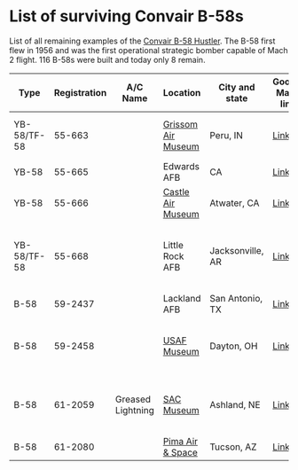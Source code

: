# List of surviving Convair B-58s

List of all remaining examples of the [Convair B-58 Hustler](https://en.wikipedia.org/wiki/Convair_B-58_Hustler). The B-58 first flew in 1956 and was the first operational strategic bomber capable of Mach 2 flight. 116 B-58s were built and today only 8 remain.

Type        | Registration | A/C Name         | Location           | City and state | Google Maps link  | Pictures
----------- | ------------ | ---------------- | ------------------ | -------------- | ----------------- | ---------
YB-58/TF-58 |55-663        |                  |[Grissom Air Museum][1]  |Peru, IN   | [Link][6] | [TB-58A HUSTLER \| Grissom Air Museum][14]
YB-58       |55-665        |                  |Edwards AFB         |CA              | [Link][7] | -
YB-58       |55-666        |                  |[Castle Air Museum][2] | Atwater, CA | [Link][8] | [CastleAirMuseum (Twitter)][15]
YB-58/TF-58	|55-668		     |                  |Little Rock AFB	   |Jacksonville, AR|	[Link][9]	| [The Rock hustles for newly dedicated B-58  > Little Rock Air Force Base > Article Display][16]
B-58	      |59-2437		   |                  |Lackland AFB	       |San Antonio, TX	| [Link][10] | -																					
B-58	      |59-2458     	 |                  |[USAF Museum][4]	   |Dayton, OH	    | [Link][12] | [Convair B-58A Hustler > National Museum of the US Air Force™ > Display][18]
B-58	      |61-2059	     |Greased Lightning	|[SAC Museum][3]	   |Ashland, NE	    | [Link][11] | [B-58A “Hustler” – Strategic Air Command & Aerospace Museum][17]
B-58	      |61-2080		   |                  |[Pima  Air & Space][5]|Tucson, AZ	  | [Link][13] | [Pima Air & Space Museum][19]

[1]: http://www.grissomairmuseum.com/
[2]: https://www.castleairmuseum.org/
[3]: https://sacmuseum.org/
[4]: http://www.nationalmuseum.af.mil/
[5]: http://www.pimaair.org/

[6]: https://goo.gl/maps/4pNdmBvYVNBPf69x8
[7]: https://goo.gl/maps/ozS6hvQcgr6e9HPW9
[8]: https://goo.gl/maps/o467LjLv6Yf65KG58
[9]: https://goo.gl/maps/ww3nJFmAUZNc6ezS9
[10]: https://goo.gl/maps/6CYryzQZHVjJupbDA
[11]: https://goo.gl/maps/WfAxpgfy1zbD5XGi8
[12]: https://goo.gl/maps/JjnaJtAFVjZDRsNc6
[13]: https://g.page/PimaAirAndSpace?share

[14]: http://www.grissomairmuseum.com/gallery/bombers/plane-5
[15]: https://twitter.com/CastleAirMuseum/status/928450846358228993
[16]: http://www.littlerock.af.mil/News/Article-Display/Article/356375/the-rock-hustles-for-newly-dedicated-b-58/
[17]: https://sacmuseum.org/what-to-see/aircraft/b-58a-hustler/
[18]: http://www.nationalmuseum.af.mil/Visit/Museum-Exhibits/Fact-Sheets/Display/Article/196439/convair-b-58a-hustler/
[19]: https://pimaair.org/museum-aircraft/convair-b-58a/
